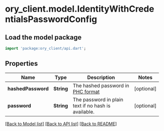 # ory_client.model.IdentityWithCredentialsPasswordConfig

## Load the model package
```dart
import 'package:ory_client/api.dart';
```

## Properties
Name | Type | Description | Notes
------------ | ------------- | ------------- | -------------
**hashedPassword** | **String** | The hashed password in [PHC format]( https://www.ory.sh/docs/kratos/concepts/credentials/username-email-password#hashed-password-format) | [optional] 
**password** | **String** | The password in plain text if no hash is available. | [optional] 

[[Back to Model list]](../README.md#documentation-for-models) [[Back to API list]](../README.md#documentation-for-api-endpoints) [[Back to README]](../README.md)


